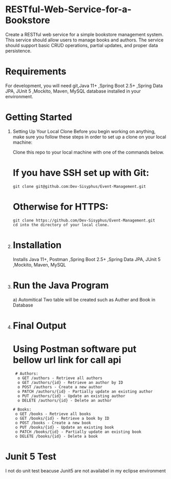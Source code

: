 # RESTful-Web-Service-for-a-Bookstore
Create a RESTful web service for a simple bookstore management system. This service should allow users to manage books and authors. The service should support basic CRUD operations, partial updates, and proper data persistence.

# Requirements
For development, you will need git,Java 11+ ,Spring Boot 2.5+ ,Spring Data JPA, JUnit 5 ,Mockito, Maven, MySQL database installed in your environment.

# Getting Started
1. Setting Up Your Local Clone
    Before you begin working on anything, make sure you follow these steps in order to set up a clone on your local machine:

    Clone this repo to your local machine with one of the commands below.

      # If you have SSH set up with Git:
       git clone git@github.com:Dev-Sisyphus/Event-Management.git
      # Otherwise for HTTPS:
       git clone https://github.com/Dev-Sisyphus/Event-Management.git
       cd into the directory of your local clone.
2. # Installation
     Installs Java 11+, Postman ,Spring Boot 2.5+ ,Spring Data JPA, JUnit 5 ,Mockito, Maven, MySQL

3. # Run the Java Program
   a) Automitical Two table will be created such as Auther and Book in Database
   
4. # Final Output
     # Using Postman software put bellow url link for call api
   
        # Authors:
         o GET /authors - Retrieve all authors
         o GET /authors/{id} - Retrieve an author by ID
         o POST /authors - Create a new author
         o PATCH /authors/{id} - Partially update an existing author
         o PUT /authors/{id} - Update an existing author
         o DELETE /authors/{id} - Delete an author
   
       # Books:  
        o GET /books - Retrieve all books
        o GET /books/{id} - Retrieve a book by ID
        o POST /books - Create a new book
        o PUT /books/{id} - Update an existing book
        o PATCH /books/{id} - Partially update an existing book
        o DELETE /books/{id} - Delete a book

# Junit 5 Test
 I not do unit test beacuse Junit5 are not availabel in my eclipse environment




